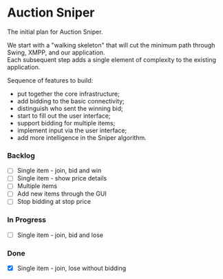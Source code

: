 # Auction Sniper

The initial plan for Auction Sniper.

We start with a "walking skeleton" that will cut the minimum path through Swing, XMPP, and our application.  
Each subsequent step adds a single element of complexity to the existing application.

Sequence of features to build:
- put together the core infrastructure;
- add bidding to the basic connectivity;
- distinguish who sent the winning bid;
- start to fill out the user interface;
- support bidding for multiple items;
- implement input via the user interface;
- add more intelligence in the Sniper algorithm.

### Backlog

- [ ] Single item - join, bid and win  
- [ ] Single item - show price details  
- [ ] Multiple items  
- [ ] Add new items through the GUI  
- [ ] Stop bidding at stop price  

### In Progress

- [ ] Single item - join, bid and lose  

### Done

- [x] Single item - join, lose without bidding  
